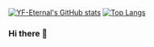 [![YF-Eternal's GitHub stats](https://github-readme-stats.vercel.app/api?username=YF-Eternal)](https://github.com/anuraghazra/github-readme-stats)
[![Top Langs](https://github-readme-stats.vercel.app/api/top-langs/?username=YF-Eternal&layout=compact)](https://github.com/anuraghazra/github-readme-stats)

### Hi there 👋
